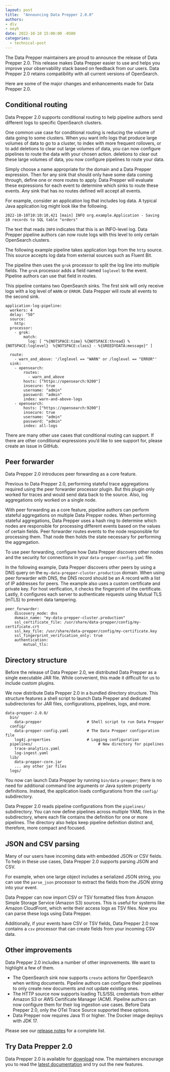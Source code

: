 ```yaml
---
layout: post
title:  "Announcing Data Prepper 2.0.0"
authors:
- dlv
- oeyh
date: 2022-10-10 15:00:00 -0500
categories:
  - technical-post
---
```


The Data Prepper maintainers are proud to announce the release of Data Prepper 2.0. This release makes Data Prepper 
easier to use and helps you improve your observability stack based on feedback from our users. Data Prepper 2.0 retains
compatibility with all current versions of OpenSearch.

Here are some of the major changes and enhancements made for Data Prepper 2.0.

## Conditional routing

Data Prepper 2.0 supports conditional routing to help pipeline authors send different logs to specific OpenSearch clusters.

One common use case for conditional routing is reducing the volume of data going to some clusters.
When you want info logs that produce large volumes of data to go to a cluster, to index with more frequent rollovers, or to add deletions to clear out large volumes of data, you can now configure pipelines to route the data with your chosen action.
deletions to clear out these large volumes of data, you now configure pipelines to route your data.


Simply choose a name appropriate for the domain and a Data Prepper expression. 
Then for any sink that should only have some data coming through, define one or more routes to apply. Data Prepper will evaluate 
these expressions for each event to determine which sinks to route these events. Any sink that has no routes defined will accept all events.

For example, consider an application log that includes log data. A typical Java application log might look like the following.

```
2022-10-10T10:10:10,421 [main] INFO org.example.Application - Saving 10 records to SQL table "orders"
```

The text that reads `INFO` indicates that this is an INFO-level log. Data Prepper pipeline authors can now route logs with this level to only certain OpenSearch clusters.

The following example pipeline takes application logs from the `http` source. This source 
accepts log data from external sources such as Fluent Bit. 

The pipeline then uses the `grok` processor to split the log line into multiple fields. The `grok` processor adds a 
field named `loglevel` to the event. Pipeline authors can use that field in routes.

This pipeline contains two OpenSearch sinks. The first sink will only receive logs with a log level of `WARN` or `ERROR`.
Data Prepper will route all events to the second sink.

```
application-log-pipeline:
  workers: 4
  delay: "50"
  source:
    http:
  processor:
    - grok:
        match:
          log: [ "%{NOTSPACE:time} %{NOTSPACE:thread} %{NOTSPACE:loglevel}  %{NOTSPACE:class} - %{GREEDYDATA:message}" ]

  route:
    - warn_and_above: '/loglevel == "WARN" or /loglevel == "ERROR"'
  sink:
    - opensearch:
        routes:
          - warn_and_above
        hosts: ["https://opensearch:9200"]
        insecure: true
        username: "admin"
        password: "admin"
        index: warn-and-above-logs
    - opensearch:
        hosts: ["https://opensearch:9200"]
        insecure: true
        username: "admin"
        password: "admin"
        index: all-logs
```

There are many other use cases that conditional routing can support. If there are other conditional expressions 
you’d like to see support for, please create an issue in GitHub.

## Peer forwarder

Data Prepper 2.0 introduces peer forwarding as a core feature.

Previous to Data Prepper 2.0, performing stateful trace aggregations required using the peer forwarder processor plugin. 
But this plugin only worked for traces and would send data back to the source. Also, log aggregations only worked on a 
single node.

With peer forwarding as a core feature, pipeline authors can perform stateful 
aggregations on multiple Data Prepper nodes. When performing stateful aggregations, Data Prepper uses a hash ring to determine 
which nodes are responsible for processing different events based on the values of certain fields. Peer forwarder 
routes events to the node responsible for processing them. That node then holds the state necessary for performing the aggregation.

To use peer forwarding, configure how Data Prepper discovers other nodes and the security for connections in your
`data-prepper-config.yaml` file.

In the following example, Data Prepper discovers other peers by using a DNS query on the `my-data-prepper-cluster.production` domain.
When using peer forwarder with DNS, the DNS record should be an A record with a list of IP addresses for peers. The example also uses a custom certificate and private key.
For host verification, it checks the fingerprint of the certificate. Lastly, it configures each server to authenticate requests using
Mutual TLS (mTLS) to prevent data tampering.


```
peer_forwarder:
    discovery_mode: dns
    domain_name: "my-data-prepper-cluster.production"
    ssl_certificate_file: /usr/share/data-prepper/config/my-certificate.crt
    ssl_key_file: /usr/share/data-prepper/config/my-certificate.key
    ssl_fingerprint_verification_only: true
    authentication:
        mutual_tls:
```


## Directory structure

Before the release of Data Prepper 2.0, we distributed Data Prepper as a single executable JAR file. While convenient, 
this made it difficult for us to include custom plugins.

We now distribute Data Prepper 2.0 in a bundled directory structure. This structure features a shell script to launch 
Data Prepper and dedicated subdirectories for JAR files, configurations, pipelines, logs, and more.

```
data-prepper-2.0.0/
  bin/
    data-prepper                    # Shell script to run Data Prepper
  config/
    data-prepper-config.yaml        # The Data Prepper configuration file
    log4j.properties                # Logging configuration
  pipelines/                             # New directory for pipelines
    trace-analytics.yaml
    log-ingest.yaml
  lib/
    data-prepper-core.jar
    ... any other jar files
  logs/
```

You now can launch Data Prepper by running `bin/data-prepper`; there is no need for additional command line arguments or Java system 
property definitions. Instead, the application loads configurations from the `config/` subdirectory.

Data Prepper 2.0 reads pipeline configurations from the `pipelines/` subdirectory. You can now define pipelines across 
multiple YAML files in the subdirectory, where each file contains the definition for one or more pipelines. The directory 
also helps keep pipeline definition distinct and, therefore, more compact and focused.

## JSON and CSV parsing

Many of our users have incoming data with embedded JSON or CSV fields. To help in these use cases, Data Prepper 2.0 
supports parsing JSON and CSV.

For example, when one large object includes a serialized JSON string, you can use the `parse_json` processor to extract 
the fields from the JSON string into your event.

Data Prepper can now import CSV or TSV formatted files from Amazon Simple Storage Service (Amazon S3) sources. This is useful for systems like Amazon CloudFront, 
which write their access logs as TSV files. Now you can parse these logs using Data Prepper. 

Additionally, if your events have 
CSV or TSV fields, Data Prepper 2.0 now contains a `csv` processor that can create fields from your incoming CSV data.

## Other improvements

Data Prepper 2.0 includes a number of other improvements. We want to highlight a few of them.

* The OpenSearch sink now supports `create` actions for OpenSearch when writing documents. Pipeline authors can configure their pipelines to only create new documents and not update existing ones.
* The HTTP source now supports loading TLS/SSL credentials from either Amazon S3 or AWS Certificate Manager (ACM). Pipeline authors can now configure them for their log ingestion use cases. Before Data Prepper 2.0, only the OTel Trace Source supported these options.
* Data Prepper now requires Java 11 or higher. The Docker image deploys with JDK 17.

Please see our [release notes](https://github.com/opensearch-project/data-prepper/releases/tag/2.0.0) for a complete list.

## Try Data Prepper 2.0

Data Prepper 2.0 is available for [download](https://opensearch.org/downloads.html#data-prepper) now. The maintainers encourage you to
read the [latest documentation](https://opensearch.org/docs/latest/clients/data-prepper/index/) and try out the new features.
